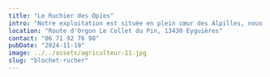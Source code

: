 ```yaml
---
title: "Le Ruchier des Opies"
intro: "Notre exploitation est située en plein cœur des Alpilles, nous produisons des miels monofloraux depuis plus de 20 ans. La pratique de l'apiculture sur notre exploitation, se fait dans le plus grand respect des abeilles et de leur environnement."
location: "Route d'Orgon Le Collet du Pin, 13430 Eyguières"
contact: "06 71 92 76 98"
pubDate: "2024-11-19"
image: ../../assets/agriculteur-11.jpg
slug: "blochet-rucher"
---
```

